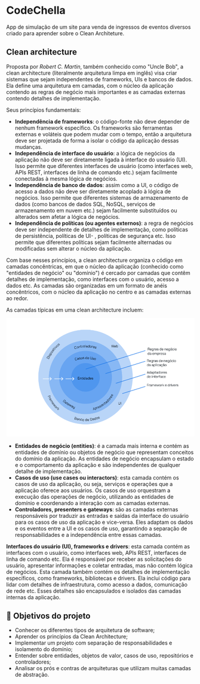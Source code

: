 # CodeChella

App de simulação de um site para venda de ingressos de eventos diversos criado para aprender sobre o Clean Architeture.

## Clean architecture

Proposta por *Robert C. Martin*, também conhecido como "Uncle Bob", a clean architecture (literalmente arquitetura limpa em inglês) visa criar sistemas que sejam independentes de frameworks, UIs e bancos de dados. Ela define uma arquitetura em camadas, com o núcleo da aplicação contendo as regras de negócio mais importantes e as camadas externas contendo detalhes de implementação.

Seus princípios fundamentais:

- **Independência de frameworks**: o código-fonte não deve depender de nenhum framework específico. Os frameworks são ferramentas externas e voláteis que podem mudar com o tempo, então a arquitetura deve ser projetada de forma a isolar o código da aplicação dessas mudanças.
- **Independência de interface do usuário**: a lógica de negócios da aplicação não deve ser diretamente ligada à interface do usuário (UI). Isso permite que diferentes interfaces de usuário (como interfaces web, APIs REST, interfaces de linha de comando etc.) sejam facilmente conectadas à mesma lógica de negócios.
- **Independência de banco de dados**: assim como a UI, o código de acesso a dados não deve ser diretamente acoplado à lógica de negócios. Isso permite que diferentes sistemas de armazenamento de dados (como bancos de dados SQL, NoSQL, serviços de armazenamento em nuvem etc.) sejam facilmente substituídos ou alterados sem afetar a lógica de negócios.
- **Independência de políticas (ou agentes externos)**: a regra de negócios deve ser independente de detalhes de implementação, como políticas de persistência, políticas de UI- , políticas de segurança etc. Isso permite que diferentes políticas sejam facilmente alternadas ou modificadas sem alterar o núcleo da aplicação.

Com base nesses princípios, a clean architecture organiza o código em camadas concêntricas, em que o núcleo da aplicação (conhecido como "entidades de negócio" ou "domínio") é cercado por camadas que contêm detalhes de implementação, como interfaces com o usuário, acesso a dados etc. As camadas são organizadas em um formato de anéis concêntricos, com o núcleo da aplicação no centro e as camadas externas ao redor.

As camadas típicas em uma clean architecture incluem:

![Clean Architeture Model](./public/assets/clean_arch.webp)

- **Entidades de negócio (entities)**: é a camada mais interna e contém as entidades de domínio ou objetos de negócio que representam conceitos do domínio da aplicação. As entidades de negócio encapsulam o estado e o comportamento da aplicação e são independentes de qualquer detalhe de implementação.
- **Casos de uso (use cases ou interactors)**: esta camada contém os casos de uso da aplicação, ou seja, serviços e operações que a aplicação oferece aos usuários. Os casos de uso orquestram a execução das operações de negócio, utilizando as entidades de domínio e coordenando a interação com as camadas externas.
- **Controladores, presenters e gateways**: são as camadas externas responsáveis por traduzir as entradas e saídas da interface do usuário para os casos de uso da aplicação e vice-versa. Eles adaptam os dados e os eventos entre a UI e os casos de uso, garantindo a separação de responsabilidades e a independência entre essas camadas.

**Interfaces do usuário (UI), frameworks e drivers**: esta camada contém as interfaces com o usuário, como interfaces web, APIs REST, interfaces de linha de comando etc. Ela é responsável por receber as solicitações do usuário, apresentar informações e coletar entradas, mas não contém lógica de negócios. Esta camada também contém os detalhes de implementação específicos, como frameworks, bibliotecas e drivers. Ela inclui código para lidar com detalhes de infraestrutura, como acesso a dados, comunicação de rede etc. Esses detalhes são encapsulados e isolados das camadas internas da aplicação.

## 🔨 Objetivos do projeto

- Conhecer os diferentes tipos de arquitetura de software;
- Aprender os princípios da Clean Architecture;
- Implementar um projeto com separação de responsabilidades e isolamento do domínio;
- Entender sobre entidades, objetos de valor, casos de uso, repositórios e controladores;
- Analisar os prós e contras de arquiteturas que utilizam muitas camadas de abstração.



